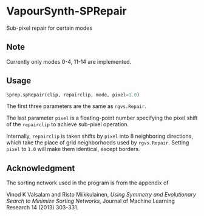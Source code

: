 # VapourSynth-SPRepair
Sub-pixel repair for certain modes

## Note
Currently only modes 0-4, 11-14 are implemented.

## Usage

```python
sprep.spRepair(clip, repairclip, mode, pixel=1.0)
```
The first three parameters are the same as `rgvs.Repair`.

The last parameter `pixel` is a floating-point number specifying the pixel shift of the `repairclip` to achieve sub-pixel operation.

Internally, `repairclip` is taken shifts by `pixel` into 8 neighboring directions, which take the place of grid neighborhoods used by `rgvs.Repair`.
Setting `pixel` to `1.0` will make them identical, except borders.

## Acknowledgment
The sorting network used in the program is from the appendix of

Vinod K Valsalam and Risto Miikkulainen, *Using Symmetry and Evolutionary Search to Minimize Sorting Networks*, Journal of Machine Learning Research 14 (2013) 303-331.
